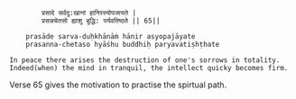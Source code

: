 ```language
        प्रसादे सर्वदु:खानां हानिरस्योपजायते |
        प्रसन्नचेतसो ह्याशु बुद्धि: पर्यवतिष्ठते || 65||

    prasāde sarva-duḥkhānāṁ hānir asyopajāyate
    prasanna-chetaso hyāśhu buddhiḥ paryavatiṣhṭhate
```

`In peace there arises the destruction of one's sorrows in totality.
Indeed(when) the mind in tranquil, the intellect quicky becomes firm.`

Verse 65 gives the motivation to practise the spirtual path.